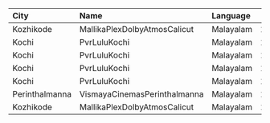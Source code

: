 | City           | Name                         | Language  |  Time | Type        | Price | Capacity | Booked |
| :------------- | :--------------------------- | :-------- | ----: | :---------- | ----: | -------: | -----: |
| Kozhikode      | MallikaPlexDolbyAtmosCalicut | Malayalam | 11:00 | Executive   |  140₹ |      192 |     99 |
| Kochi          | PvrLuluKochi                 | Malayalam | 13:55 | Classic     |  110₹ |       39 |     21 |
| Kochi          | PvrLuluKochi                 | Malayalam | 13:55 | ClassicPlus |  140₹ |       91 |     58 |
| Kochi          | PvrLuluKochi                 | Malayalam | 13:55 | Prime       |  160₹ |       68 |     41 |
| Kochi          | PvrLuluKochi                 | Malayalam | 13:55 | Recliner    |  290₹ |       10 |      5 |
| Perinthalmanna | VismayaCinemasPerinthalmanna | Malayalam | 16:15 | Platinum    |  100₹ |      151 |     77 |
| Kozhikode      | MallikaPlexDolbyAtmosCalicut | Malayalam | 17:00 | Executive   |  140₹ |      192 |     99 |